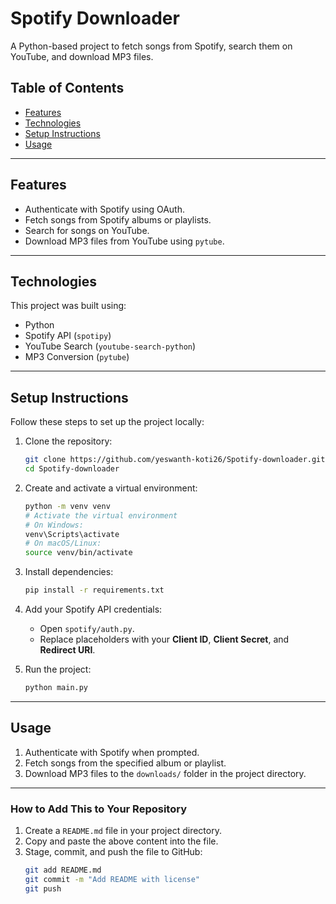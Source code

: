 
# Spotify Downloader

A Python-based project to fetch songs from Spotify, search them on YouTube, and download MP3 files.


## Table of Contents
- [Features](#features)
- [Technologies](#technologies)
- [Setup Instructions](#setup-instructions)
- [Usage](#usage)


---

## Features
- Authenticate with Spotify using OAuth.
- Fetch songs from Spotify albums or playlists.
- Search for songs on YouTube.
- Download MP3 files from YouTube using `pytube`.

---

## Technologies
This project was built using:
- Python
- Spotify API (`spotipy`)
- YouTube Search (`youtube-search-python`)
- MP3 Conversion (`pytube`)

---

## Setup Instructions
Follow these steps to set up the project locally:

1. Clone the repository:
   ```bash
   git clone https://github.com/yeswanth-koti26/Spotify-downloader.git
   cd Spotify-downloader
   ```

2. Create and activate a virtual environment:
   ```bash
   python -m venv venv
   # Activate the virtual environment
   # On Windows:
   venv\Scripts\activate
   # On macOS/Linux:
   source venv/bin/activate
   ```

3. Install dependencies:
   ```bash
   pip install -r requirements.txt
   ```

4. Add your Spotify API credentials:
   - Open `spotify/auth.py`.
   - Replace placeholders with your **Client ID**, **Client Secret**, and **Redirect URI**.

5. Run the project:
   ```bash
   python main.py
   ```

---

## Usage
1. Authenticate with Spotify when prompted.
2. Fetch songs from the specified album or playlist.
3. Download MP3 files to the `downloads/` folder in the project directory.

---


### **How to Add This to Your Repository**
1. Create a `README.md` file in your project directory.
2. Copy and paste the above content into the file.
3. Stage, commit, and push the file to GitHub:
   ```bash
   git add README.md
   git commit -m "Add README with license"
   git push
   ```

